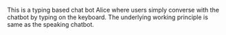 This is a typing based chat bot Alice where users simply converse with the chatbot by typing on the keyboard. 
The underlying working principle is same as the speaking chatbot. 
